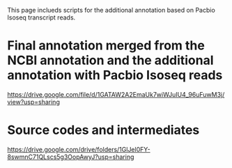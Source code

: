 This page inclueds scripts for the additional annotation based on Pacbio Isoseq transcript reads.

# Final annotation merged from the NCBI annotation and the additional annotation with Pacbio Isoseq reads
https://drive.google.com/file/d/1GATAW2A2EmaUk7wiWJuIU4_96uFuwM3j/view?usp=sharing

# Source codes and intermediates
https://drive.google.com/drive/folders/1GlJel0FY-8swmnC71QLscs5g3OopAwyJ?usp=sharing
